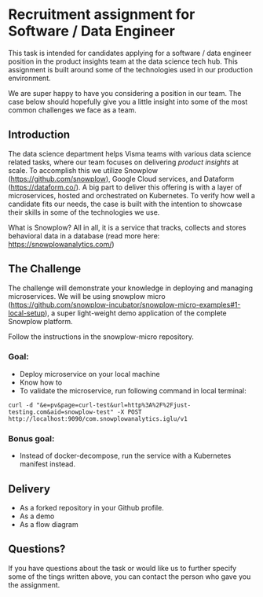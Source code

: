 # Recruitment assignment for Software / Data Engineer

This task is intended for candidates applying for a software / data engineer position in the product insights team at the data science tech hub. This assignment is built around some of the technologies used in our production environment.

We are super happy to have you considering a position in our team. The case below should hopefully give you a little insight into some of the most common challenges we face as a team.

## Introduction

The data science department helps Visma teams with various data science related tasks, where our team focuses on delivering *product insights* at scale. To accomplish this we utilize Snowplow (https://github.com/snowplow), Google Cloud services, and Dataform (https://dataform.co/). A big part to deliver this offering is with a layer of microservices, hosted and orchestrated on Kubernetes. To verify how well a candidate fits our needs, the case is built with the intention to showcase their skills in some of the technologies we use.

What is Snowplow? All in all, it is a service that tracks, collects and stores behavioral data in a database (read more here: https://snowplowanalytics.com/)

## The Challenge

The challenge will demonstrate your knowledge in deploying and managing microservices. We will be using snowplow micro (https://github.com/snowplow-incubator/snowplow-micro-examples#1-local-setup), a super light-weight demo application of the complete Snowplow platform.

Follow the instructions in the snowplow-micro repository.

### Goal:
- Deploy microservice on your local machine
- Know how to
- To validate the microservice, run following command in local terminal:
```
curl -d "&e=pv&page=curl-test&url=http%3A%2F%2Fjust-testing.com&aid=snowplow-test" -X POST http://localhost:9090/com.snowplowanalytics.iglu/v1
```

### Bonus goal:
- Instead of docker-decompose, run the service with a Kubernetes manifest instead.

## Delivery
- As a forked repository in your Github profile.
- As a demo
- As a flow diagram


## Questions?

If you have questions about the task or would like us to further specify some of the tings written above, you can contact the person who gave you the assignment.
